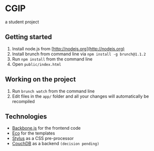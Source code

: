 # CGIP

a student project

## Getting started

1. Install node.js from [http://nodejs.org](http://nodejs.org)
2. Install brunch from command line via `npm install -g brunch@1.1.2`
3. Run `npm install` from the command line
4. Open `public/index.html`

## Working on the project

1. Run `brunch watch` from the command line
2. Edit files in the `app/` folder and all your changes will automatically be recompiled

## Technologies

- [Backbone.js](http://documentcloud.github.com/backbone/) for the frontend code
- [Eco](https://github.com/sstephenson/eco) for the templates
- [Stylus](http://learnboost.github.com/stylus/) as a CSS pre-processor
- [CouchDB](http://couchdb.apache.org) as a backend `(decision pending)`